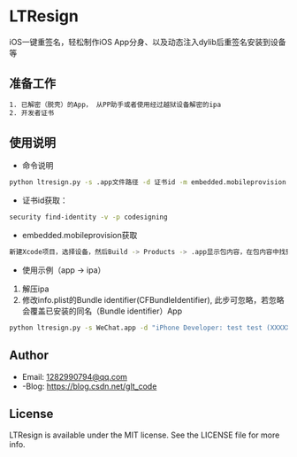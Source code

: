 # LTResign
iOS一键重签名，轻松制作iOS App分身、以及动态注入dylib后重签名安装到设备等

## 准备工作
```bash
1. 已解密（脱壳）的App， 从PP助手或者使用经过越狱设备解密的ipa
2. 开发者证书
```
## 使用说明
- 命令说明
```bash
python ltresign.py -s .app文件路径 -d 证书id -m embedded.mobileprovision -o 导出路径
```
- 证书id获取：
```bash
security find-identity -v -p codesigning
```
- embedded.mobileprovision获取
```bash
新建Xcode项目，选择设备，然后Build -> Products -> .app显示包内容，在包内容中找到embedded.mobileprovision文件
```
- 使用示例（app -> ipa）
1. 解压ipa 
2. 修改info.plist的Bundle identifier(CFBundleIdentifier), 此步可忽略，若忽略会覆盖已安装的同名（Bundle identifier）App
```bash
python ltresign.py -s WeChat.app -d "iPhone Developer: test test (XXXXX)" -m embedded.mobileprovision -o glt_WeChat.ipa 
```

## Author
- Email:  1282990794@qq.com
- -Blog:  https://blog.csdn.net/glt_code

## License

LTResign is available under the MIT license. See the LICENSE file for more info.
